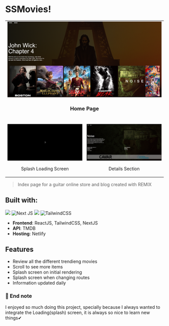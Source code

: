 # SSMovies!

<table>
    <tr>
        <td colspan="2">
            <img src="/ssm1.png"></img>
            <br />
            <h3 align="center">Home Page</h3>
            <br />
        </td>
    </tr>
    <tr>
        <td width="50%">
            <img src="/ssm2.png"></img>
            <br />
            <p align="center">Splash Loading Screen</p>
        </td>
        <td width="50%">
            <img src="/ssm3.png"></img>
            <br />
            <p align="center">Details Section</p>
        </td>
    </tr>
</table>

> Index page for a guitar online store and blog created with REMIX

## Built with:

<img src="https://img.shields.io/badge/React-20232A?style=for-the-badge&logo=react&logoColor=61DAFB"/> ![Next JS](https://img.shields.io/badge/Next-black?style=for-the-badge&logo=next.js&logoColor=white) <img src="https://img.shields.io/badge/netlify-%23000000.svg?style=for-the-badge&logo=netlify&logoColor=#00C7B7"> ![TailwindCSS](https://img.shields.io/badge/tailwindcss-%2338B2AC.svg?style=for-the-badge&logo=tailwind-css&logoColor=white) 

- **Frontend**: ReactJS, TailwindCSS, NextJS
- **API**: TMDB
- **Hosting**: Netlify

## Features

- Review all the different trendieng movies
- Scroll to see more items
- Splash screen on initial rendering
- Splash screen when changing routes
- Information updated daily

### 📑 End note 

I enjoyed so much doing this project, specially because I always wanted to integrate the Loading(splash) screen, it is always so nice to learn new things✔
